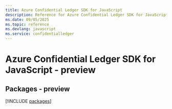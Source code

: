 ```yaml
---
title: Azure Confidential Ledger SDK for JavaScript
description: Reference for Azure Confidential Ledger SDK for JavaScript
ms.date: 09/05/2025
ms.topic: reference
ms.devlang: javascript
ms.service: confidentialledger
---
```

# Azure Confidential Ledger SDK for JavaScript - preview
## Packages - preview
[!INCLUDE [packages](confidential-ledger-index.md)]